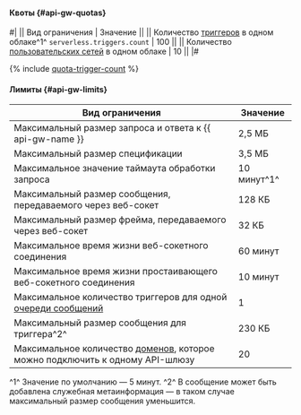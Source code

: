 #### Квоты {#api-gw-quotas}

#|
|| Вид ограничения | Значение ||
|| Количество [триггеров](../../serverless-containers/concepts/trigger/index.md) в одном облаке^1^ 
`serverless.triggers.count` | 100 ||
|| Количество [пользовательских сетей](../../api-gateway/concepts/networking.md#user-network) в одном облаке | 10 ||
|#

{% include [quota-trigger-count](../quota-trigger-count.md) %}

#### Лимиты {#api-gw-limits}

Вид ограничения | Значение
----- | -----
Максимальный размер запроса и ответа к {{ api-gw-name }} | 2,5 МБ
Максимальный размер спецификации | 3,5 МБ
Максимальное значение таймаута обработки запроса | 10 минут^1^
Максимальный размер сообщения, передаваемого через веб-сокет | 128 КБ
Максимальный размер фрейма, передаваемого через веб-сокет | 32 КБ
Максимальное время жизни веб-сокетного соединения | 60 минут
Максимальное время жизни простаивающего веб-сокетного соединения | 10 минут
Максимальное количество триггеров для одной [очереди сообщений](../../message-queue/concepts/queue.md) | 1
Максимальный размер сообщения для триггера^2^ | 230 КБ
Максимальное количество [доменов](../../api-gateway/concepts/index.md#domains), которое можно подключить к одному API-шлюзу | 20

^1^ Значение по умолчанию — 5 минут.
^2^ В сообщение может быть добавлена служебная метаинформация — в таком случае максимальный размер сообщения уменьшится.